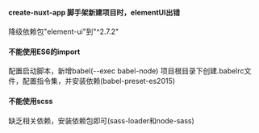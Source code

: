 #### create-nuxt-app 脚手架新建项目时，elementUI出错
降级依赖包"element-ui"到"^2.7.2"
#### 不能使用ES6的import
配置启动脚本，新增babel(--exec babel-node)
项目根目录下创建.babelrc文件，配置指令集，并安装依赖(babel-preset-es2015)
#### 不能使用scss
缺乏相关依赖，安装依赖包即可(sass-loader和node-sass)
